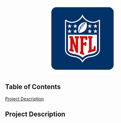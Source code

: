 <p align="center">
  <img src="/Images/NFLMockDraftSimulator_NFLLogo.png" />
</p>

## Table of Contents
[Project Description](#project-description)

## Project Description
